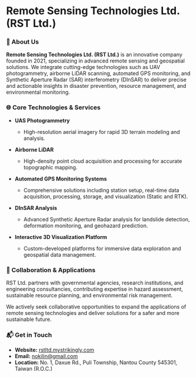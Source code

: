 # Remote Sensing Technologies Ltd. (RST Ltd.)

### 🚩 About Us

**Remote Sensing Technologies Ltd. (RST Ltd.)** is an innovative company founded in 2021, specializing in advanced remote sensing and geospatial solutions. We integrate cutting-edge technologies such as UAV photogrammetry, airborne LiDAR scanning, automated GPS monitoring, and Synthetic Aperture Radar (SAR) interferometry (DInSAR) to deliver precise and actionable insights in disaster prevention, resource management, and environmental monitoring.

### 🌐 Core Technologies & Services

- **UAS Photogrammetry**
  - High-resolution aerial imagery for rapid 3D terrain modeling and analysis.

- **Airborne LiDAR**
  - High-density point cloud acquisition and processing for accurate topographic mapping.

- **Automated GPS Monitoring Systems**
  - Comprehensive solutions including station setup, real-time data acquisition, processing, storage, and visualization (Static and RTK).

- **DInSAR Analysis**
  - Advanced Synthetic Aperture Radar analysis for landslide detection, deformation monitoring, and geohazard prediction.

- **Interactive 3D Visualization Platform**
  - Custom-developed platforms for immersive data exploration and geospatial data management.

### 🤝 Collaboration & Applications

RST Ltd. partners with governmental agencies, research institutions, and engineering consultancies, contributing expertise in hazard assessment, sustainable resource planning, and environmental risk management.

We actively seek collaborative opportunities to expand the applications of remote sensing technologies and deliver solutions for a safer and more sustainable future.

### 📬 Get in Touch

- **Website:** [rstltd.mystrikingly.com](https://rstltd.mystrikingly.com/)
- **Email:** nokilin@gmail.com
- **Location:** No. 1, Daxue Rd., Puli Township, Nantou County 545301, Taiwan (R.O.C.)
